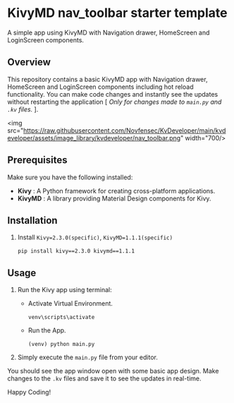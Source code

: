 # KivyMD nav_toolbar starter template
A simple app using KivyMD with Navigation drawer, HomeScreen and LoginScreen components.

## Overview
This repository contains a basic KivyMD app with Navigation drawer, HomeScreen and LoginScreen components including hot reload functionality. You can make code changes and instantly see the updates without restarting the application [ *Only for changes made to `main.py` and `.kv` files.* ].

<img src="https://raw.githubusercontent.com/Novfensec/KvDeveloper/main/kvdeveloper/assets/image_library/kvdeveloper/nav_toolbar.png" width="700/>

## Prerequisites
Make sure you have the following installed:

  + **Kivy** : A Python framework for creating cross-platform applications.
  + **KivyMD** : A library providing Material Design components for Kivy.

## Installation
1. Install `Kivy=2.3.0(specific)`, `KivyMD=1.1.1(specific)`

   <pre class="language-markup"><code>pip install kivy==2.3.0 kivymd==1.1.1</code></pre>

## Usage
1. Run the Kivy app using terminal:

   - Activate Virtual Environment.

      <pre class="language-markup"><code>venv\scripts\activate</code></pre>

   - Run the App.

      <pre class="language-markup"><code>(venv) python main.py</code></pre>

2. Simply execute the `main.py` file from your editor.

You should see the app window open with some basic app design. Make changes to the `.kv` files and save it to see the updates in real-time.

Happy Coding!
